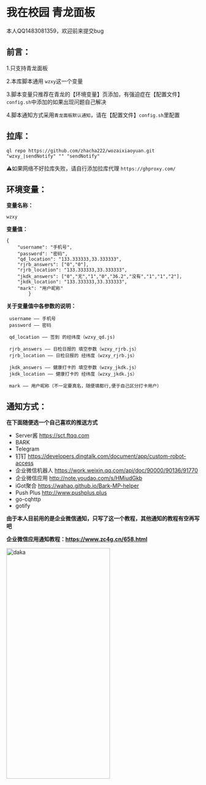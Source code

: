 # 我在校园 青龙面板

本人QQ1483081359，欢迎前来提交bug

## 前言：

1.只支持青龙面板

2.本库脚本通用 `wzxy`这一个变量

3.脚本变量只推荐在青龙的【环境变量】页添加，有强迫症在【配置文件】`config.sh`中添加的如果出现问题自己解决

4.脚本通知方式采用`青龙面板默认通知`，请在【配置文件】`config.sh`里配置


## 拉库：

```
ql repo https://github.com/zhacha222/wozaixiaoyuan.git  "wzxy_|sendNotify" "" "sendNotify"
```

⚠️如果网络不好拉库失败，请自行添加拉库代理 `https://ghproxy.com/`

## 环境变量：

**变量名称：**
```
wzxy
```
**变量值：**
```
{
    "username": "手机号",
    "password": "密码",
    "qd_location": "133.333333,33.333333",
    "rjrb_answers": ["0","0"],
    "rjrb_location": "133.333333,33.333333",
    "jkdk_answers": ["0","无","1","0","36.2","没有","1","1","2"],
    "jkdk_location": "133.333333,33.333333",
    "mark": "用户昵称"
        }
```


**关于变量值中各参数的说明：**
```
 username —— 手机号
 password —— 密码

 qd_location —— 签到 的经纬度（wzxy_qd.js)

 rjrb_answers —— 日检日报的 填空参数（wzxy_rjrb.js）
 rjrb_location —— 日检日报的 经纬度（wzxy_rjrb.js）

 jkdk_answers —— 健康打卡的 填空参数（wzxy_jkdk.js）
 jkdk_location —— 健康打卡的 经纬度（wzxy_jkdk.js）

 mark —— 用户昵称（不一定要真名，随便填都行,便于自己区分打卡用户）
```


## 通知方式：

**在下面随便选一个自己喜欢的推送方式**

* Server酱  https://sct.ftqq.com
* BARK 
* Telegram 
* 钉钉  https://developers.dingtalk.com/document/app/custom-robot-access
* 企业微信机器人  https://work.weixin.qq.com/api/doc/90000/90136/91770
* 企业微信应用  http://note.youdao.com/s/HMiudGkb
* iGot聚合  https://wahao.github.io/Bark-MP-helper
* Push Plus  http://www.pushplus.plus
* go-cqhttp 
* gotify


**由于本人目前用的是企业微信通知，只写了这一个教程，其他通知的教程有空再写吧**

**企业微信应用通知教程：https://www.zc4g.cn/658.html**

<img src="https://cdn.jsdelivr.net/gh/zhacha222/wozaixiaoyuan@e149d21fd4ae3e8cfef8654708c2fbe6fb54a17f/jpg/A97F963D4799767B81EDDD73A763BF19.jpg" width="270px" height="600px" alt="daka" align=center>

